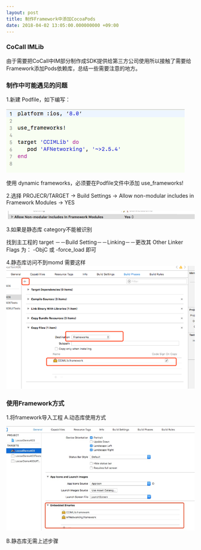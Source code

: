 ```yaml
---
layout: post
title: 制作Framework中添加CocoaPods
date: 2018-04-02 13:05:00.000000000 +09:00
---
```






### CoCall IMLib
由于需要把CoCall中IM部分制作成SDK提供给第三方公司使用所以接触了需要给Framework添加Pods依赖库，总结一些需要注意的地方。

### 制作中可能遇见的问题

1.新建 Podfile，如下编写：

![](/assets/images/2018/PodFile.png)

使用 dynamic frameworks，必须要在Podfile文件中添加 use_frameworks!

2.选择 PROJECR/TARGET -> Build Settings -> Allow non-modular includes in Framework Modules -> YES

![](/assets/images/2018/FrameworkModules.png)

3.如果是静态库 category不能被识别

找到主工程的 target －－Build Setting－－Linking－－更改其 Other Linker Flags 为： -ObjC 或 -force_load 即可

4.静态库访问不到momd   需要这样   
![](/assets/images/2018/copyFile.png)



### 使用Framework方式
1.将framework导入工程
A.动态库使用方式

  ![](/assets/images/2018/setting.jpg)
  
B.静态库无需上述步骤  

  